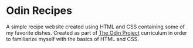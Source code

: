 # Odin Recipes
A simple recipe website created using HTML and CSS containing some of my favorite dishes. Created as part of [The Odin Project](https://www.theodinproject.com/lessons/foundations-recipes) curriculum in order to familiarize myself with the basics of HTML and CSS.
